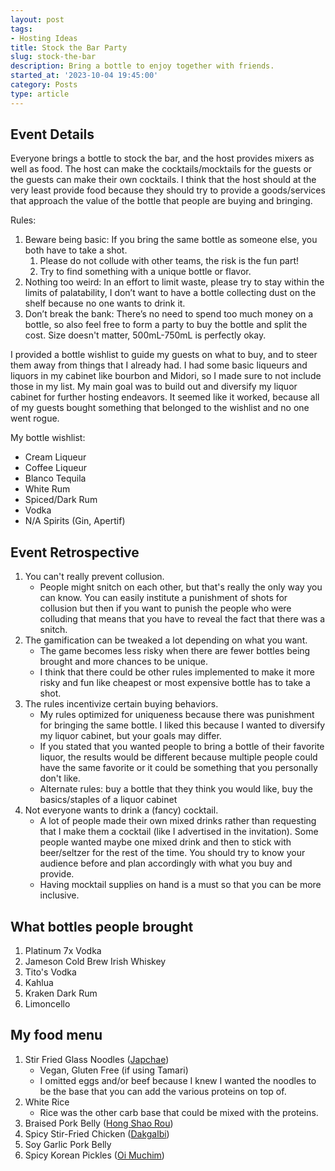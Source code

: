 ```yaml
---
layout: post
tags:
- Hosting Ideas
title: Stock the Bar Party
slug: stock-the-bar
description: Bring a bottle to enjoy together with friends.
started_at: '2023-10-04 19:45:00'
category: Posts
type: article
---
```


## Event Details
Everyone brings a bottle to stock the bar, and the host provides mixers as well as food. The host can make the cocktails/mocktails for the guests or the guests can make their own cocktails. I think that the host should at the very least provide food because they should try to provide a goods/services that approach the value of the bottle that people are buying and bringing.

Rules:
1. Beware being basic: If you bring the same bottle as someone else, you both have to take a shot.
    1. Please do not collude with other teams, the risk is the fun part!
    2. Try to find something with a unique bottle or flavor.
2. Nothing too weird: In an effort to limit waste, please try to stay within the limits of palatability, I don’t want to have a bottle collecting dust on the shelf because no one wants to drink it.
3. Don’t break the bank: There’s no need to spend too much money on a bottle, so also feel free to form a party to buy the bottle and split the cost. Size doesn't matter, 500mL-750mL is perfectly okay.

I provided a bottle wishlist to guide my guests on what to buy, and to steer them away from things that I already had. I had some basic liqueurs and liquors in my cabinet like bourbon and Midori, so I made sure to not include those in my list. My main goal was to build out and diversify my liquor cabinet for further hosting endeavors. It seemed like it worked, because all of my guests bought something that belonged to the wishlist and no one went rogue.

My bottle wishlist:
* Cream Liqueur
* Coffee Liqueur
* Blanco Tequila
* White Rum
* Spiced/Dark Rum
* Vodka
* N/A Spirits (Gin, Apertif)

## Event Retrospective
1. You can't really prevent collusion.
    * People might snitch on each other, but that's really the only way you can know. You can easily institute a punishment of shots for collusion but then if you want to punish the people who were colluding that means that you have to reveal the fact that there was a snitch.
2. The gamification can be tweaked a lot depending on what you want.
    * The game becomes less risky when there are fewer bottles being brought and more chances to be unique.
    * I think that there could be other rules implemented to make it more risky and fun like cheapest or most expensive bottle has to take a shot.
3. The rules incentivize certain buying behaviors.
    * My rules optimized for uniqueness because there was punishment for bringing the same bottle. I liked this because I wanted to diversify my liquor cabinet, but your goals may differ.
    * If you stated that you wanted people to bring a bottle of their favorite liquor, the results would be different because multiple people could have the same favorite or it could be something that you personally don't like.
    * Alternate rules: buy a bottle that they think you would like, buy the basics/staples of a liquor cabinet
4. Not everyone wants to drink a (fancy) cocktail.
    * A lot of people made their own mixed drinks rather than requesting that I make them a cocktail (like I advertised in the invitation). Some people wanted maybe one mixed drink and then to stick with beer/seltzer for the rest of the time. You should try to know your audience before and plan accordingly with what you buy and provide.
    * Having mocktail supplies on hand is a must so that you can be more inclusive.

## What bottles people brought
1. Platinum 7x Vodka
2. Jameson Cold Brew Irish Whiskey
3. Tito's Vodka
4. Kahlua
5. Kraken Dark Rum
6. Limoncello

## My food menu
1. Stir Fried Glass Noodles ([Japchae](https://www.koreanbapsang.com/japchae-korean-stir-fried-starch/))
    * Vegan, Gluten Free (if using Tamari)
    * I omitted eggs and/or beef because I knew I wanted the noodles to be the base that you can add the various proteins on top of.
2. White Rice
    * Rice was the other carb base that could be mixed with the proteins.
3. Braised Pork Belly ([Hong Shao Rou](https://thewoksoflife.com/shanghai-style-braised-pork-belly/))
4. Spicy Stir-Fried Chicken ([Dakgalbi](https://www.maangchi.com/recipe/dakgalbi))
5. Soy Garlic Pork Belly
5. Spicy Korean Pickles ([Oi Muchim](https://www.koreanbapsang.com/oi-muchim-korean-style-cucumber-salad/))